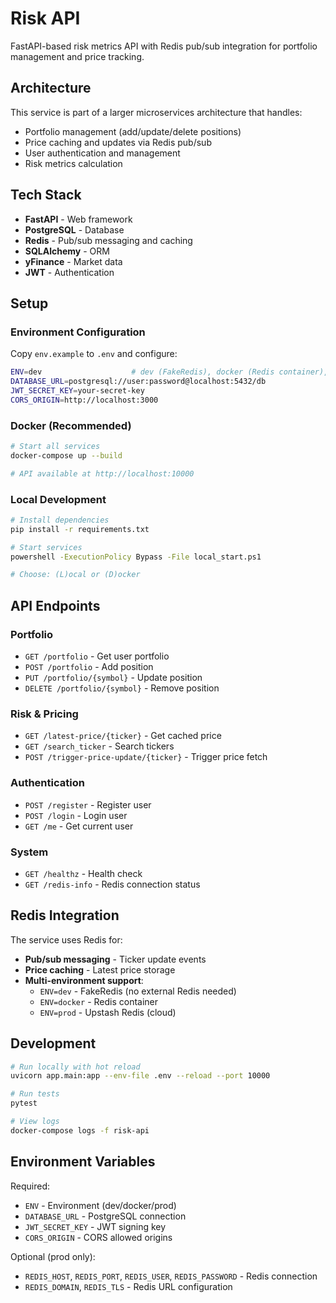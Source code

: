 # Risk API

FastAPI-based risk metrics API with Redis pub/sub integration for portfolio management and price tracking.

## Architecture

This service is part of a larger microservices architecture that handles:
- Portfolio management (add/update/delete positions)
- Price caching and updates via Redis pub/sub
- User authentication and management
- Risk metrics calculation

## Tech Stack

- **FastAPI** - Web framework
- **PostgreSQL** - Database
- **Redis** - Pub/sub messaging and caching
- **SQLAlchemy** - ORM
- **yFinance** - Market data
- **JWT** - Authentication

## Setup

### Environment Configuration

Copy `env.example` to `.env` and configure:

```bash
ENV=dev                    # dev (FakeRedis), docker (Redis container), prod (Upstash)
DATABASE_URL=postgresql://user:password@localhost:5432/db
JWT_SECRET_KEY=your-secret-key
CORS_ORIGIN=http://localhost:3000
```

### Docker (Recommended)

```bash
# Start all services
docker-compose up --build

# API available at http://localhost:10000
```

### Local Development

```bash
# Install dependencies
pip install -r requirements.txt

# Start services
powershell -ExecutionPolicy Bypass -File local_start.ps1

# Choose: (L)ocal or (D)ocker
```

## API Endpoints

### Portfolio
- `GET /portfolio` - Get user portfolio
- `POST /portfolio` - Add position
- `PUT /portfolio/{symbol}` - Update position
- `DELETE /portfolio/{symbol}` - Remove position

### Risk & Pricing
- `GET /latest-price/{ticker}` - Get cached price
- `GET /search_ticker` - Search tickers
- `POST /trigger-price-update/{ticker}` - Trigger price fetch

### Authentication
- `POST /register` - Register user
- `POST /login` - Login user
- `GET /me` - Get current user

### System
- `GET /healthz` - Health check
- `GET /redis-info` - Redis connection status

## Redis Integration

The service uses Redis for:
- **Pub/sub messaging** - Ticker update events
- **Price caching** - Latest price storage
- **Multi-environment support**:
  - `ENV=dev` - FakeRedis (no external Redis needed)
  - `ENV=docker` - Redis container
  - `ENV=prod` - Upstash Redis (cloud)

## Development

```bash
# Run locally with hot reload
uvicorn app.main:app --env-file .env --reload --port 10000

# Run tests
pytest

# View logs
docker-compose logs -f risk-api
```

## Environment Variables

Required:
- `ENV` - Environment (dev/docker/prod)
- `DATABASE_URL` - PostgreSQL connection
- `JWT_SECRET_KEY` - JWT signing key
- `CORS_ORIGIN` - CORS allowed origins

Optional (prod only):
- `REDIS_HOST`, `REDIS_PORT`, `REDIS_USER`, `REDIS_PASSWORD` - Redis connection
- `REDIS_DOMAIN`, `REDIS_TLS` - Redis URL configuration